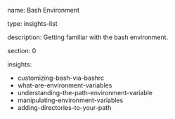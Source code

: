 name: Bash Environment

type: insights-list

description: Getting familiar with the bash environment.

section: 0

insights:
  - customizing-bash-via-bashrc
  - what-are-environment-variables
  - understanding-the-path-environment-variable
  - manipulating-environment-variables
  - adding-directories-to-your-path
